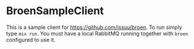 # BroenSampleClient

This is a sample client for https://github.com/issuu/broen. To run simply type `mix run`. You must have a local RabbitMQ running together with `broen` configured to use it.
